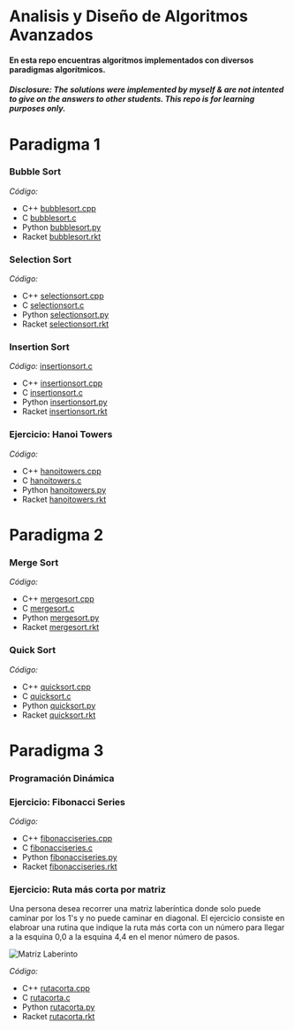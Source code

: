 # Analisis y Diseño de Algoritmos Avanzados

#### En esta repo encuentras algoritmos implementados con diversos paradigmas algorítmicos.

##### _Disclosure: The solutions were implemented by myself & are not intented to give on the answers to other students. This repo is for learning purposes only._

# Paradigma 1

### Bubble Sort
_Código:_ 
- C++ [bubblesort.cpp](../main/bubblesort.cpp)
- C [bubblesort.c](../main/bubblesort.c)
- Python [bubblesort.py](../main/bubblesort.py)
- Racket [bubblesort.rkt](../main/bubblesort.rkt)

### Selection Sort
_Código:_
- C++ [selectionsort.cpp](../main/selectionsort.cpp)
- C [selectionsort.c](../main/selectionsort.c)
- Python [selectionsort.py](../main/selectionsort.py)
- Racket [selectionsort.rkt](../main/selectionsort.rkt)

### Insertion Sort
_Código:_ [insertionsort.c](../main/insertionsort.c)
- C++ [insertionsort.cpp](../main/insertionsort.cpp)
- C [insertionsort.c](../main/insertionsort.c)
- Python [insertionsort.py](../main/insertionsort.py)
- Racket [insertionsort.rkt](../main/insertionsort.rkt)

### Ejercicio: Hanoi Towers
_Código:_ 
- C++ [hanoitowers.cpp](../main/hanoitowers.cpp)
- C [hanoitowers.c](../main/hanoitowers.c)
- Python [hanoitowers.py](../main/hanoitowers.py)
- Racket [hanoitowers.rkt](../main/hanoitowers.rkt)

# Paradigma 2

### Merge Sort
_Código:_ 
- C++ [mergesort.cpp](../main/mergesort.cpp)
- C [mergesort.c](../main/mergesort.c)
- Python [mergesort.py](../main/mergesort.py)
- Racket [mergesort.rkt](../main/mergesort.rkt)

### Quick Sort
_Código:_
- C++ [quicksort.cpp](../main/quicksort.cpp)
- C [quicksort.c](../main/quicksort.c)
- Python [quicksort.py](../main/quicksort.py)
- Racket [quicksort.rkt](../main/quicksort.rkt)

# Paradigma 3

### Programación Dinámica

### Ejercicio: Fibonacci Series
_Código:_
- C++ [fibonacciseries.cpp](../main/fibonacciseries.cpp)
- C [fibonacciseries.c](../main/fibonacciseries.c)
- Python [fibonacciseries.py](../main/fibonacciseries.py)
- Racket [fibonacciseries.rkt](../main/fibonacciseries.rkt)

### Ejercicio: Ruta más corta por matriz

Una persona desea recorrer una matriz laberíntica donde solo puede caminar por los 1's y no puede caminar en diagonal. El ejercicio consiste en elabroar una rutina que indique la ruta más corta con un número para llegar a la esquina 0,0 a la esquina 4,4 en el menor número de pasos.

<p center>
  <img src="../img/laberintoMatrix.png" alt="Matriz Laberinto">
</p>


_Código:_
- C++ [rutacorta.cpp](../main/rutacorta.cpp)
- C [rutacorta.c](../main/rutacorta.c)
- Python [rutacorta.py](../main/rutacorta.py)
- Racket [rutacorta.rkt](../main/rutacorta.rkt)
